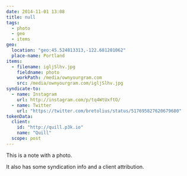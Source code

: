 ```yaml
---
date: 2014-11-01 13:08
title: null
tags:
  - photo
  - geo
  - items
geo:
  location: "geo:45.524813313,-122.681201062"
  place-name: Portland
items:
  - filename: igljSlhv.jpg
    fieldname: photo
    workPath: /media/ownyourgram.com
    src: /media/ownyourgram.com/igljSlhv.jpg
syndicate-to:
  - name: Instagram
    url: http://instagram.com/p/tq4WtUxftO/
  - name: Twitter
    url: "https://twitter.com/bretolius/status/517695827620679680"
tokenData:
  client:
    id: "http://quill.p3k.io"
    name: "Quill"
  scope: post
---
```


This is a note with a photo.

It also has some syndication info and a client attribution.
